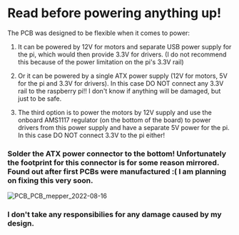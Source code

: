 # Read before powering anything up!

The PCB was designed to be flexible when it comes to power:

1) It can be powered by 12V for motors and separate USB power supply for the pi, which would then provide 3.3V for drivers. (I do not recommend this because of the power limitation on the pi's 3.3V rail)

2) Or it can be powered by a single ATX power supply (12V for motors, 5V for the pi and 3.3V for drivers). In this case DO NOT connect any 3.3V rail to the raspberry pi!! I don't know if anything will be damaged, but just to be safe.

3) The third option is to power the motors by 12V supply and use the onboard AMS1117 regulator (on the bottom of the board) to power drivers from this power supply and have a separate 5V power for the pi. In this case DO NOT connect 3.3V to the pi either!

### Solder the ATX power connector to the bottom! Unfortunately the footprint for this connector is for some reason mirrored. Found out after first PCBs were manufactured :( I am planning on fixing this very soon.

![PCB_PCB_mepper_2022-08-16](https://user-images.githubusercontent.com/98588523/184908404-34962aa2-a8bf-43c0-a8f3-a21a7a83ccdc.png)


### I don't take any responsibilies for any damage caused by my design.

